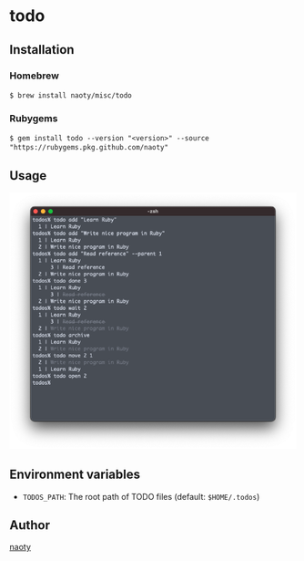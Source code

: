 # todo

## Installation

### Homebrew

```
$ brew install naoty/misc/todo
```

### Rubygems

```
$ gem install todo --version "<version>" --source "https://rubygems.pkg.github.com/naoty"
```

## Usage
![usage](./usage.png)

## Environment variables
* `TODOS_PATH`: The root path of TODO files (default: `$HOME/.todos`)

## Author

[naoty](https://github.com/naoty)
